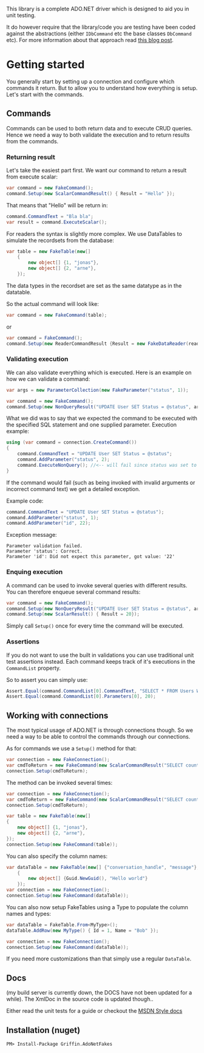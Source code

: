 This library is a complete ADO.NET driver which is designed to aid you in unit testing.

It do however require that the library/code you are testing have been coded against the abstractions (either `IDbCommand` etc the base classes `DbCommand` etc). For more information about that approach read [this blog post](http://blog.gauffin.org/2013/01/ado-net-the-right-way/).

# Getting started

You generally start by setting up a connection and configure which commands it return. But to allow you to understand how everything is setup. Let's start with the commands.

## Commands

Commands can be used to both return data and to execute CRUD queries. Hence we need a way to both validate the execution and to return results from the commands.

### Returning result

Let's take the easiest part first. We want our command to return a result from execute scalar:

```csharp
var command = new FakeCommand();
command.Setup(new ScalarCommandResult() { Result = "Hello" });
```

That means that "Hello" will be return in:

```csharp
command.CommandText = "Bla bla";
var result = command.ExecuteScalar();
```

For readers the syntax is slightly more complex. We use DataTables to simulate the recordsets from the database:

```csharp
var table = new FakeTable(new[]
	{
		new object[] {1, "jonas"},
		new object[] {2, "arne"},
	});
```

The data types in the recordset are set as the same datatype as in the datatable.

So the actual command will look like:

```csharp
var command = new FakeCommand(table);
```

or

```csharp
var command = FakeCommand();
command.Setup(new ReaderCommandResult {Result = new FakeDataReader(readerResult)});
```

### Validating execution

We can also validate everything which is executed. Here is an example on how we can validate a command:

```csharp
var args = new ParameterCollection(new FakeParameter("status", 1));

var command = new FakeCommand();
command.Setup(new NonQueryResult("UPDATE User SET Status = @status", args));
```

What we did was to say that we expected the command to be executed with the specified SQL statement and one supplied parameter. Execution example:

```csharp
using (var command = connection.CreateCommand())
{
	command.CommandText = "UPDATE User SET Status = @status";
	command.AddParameter("status", 2);
	command.ExecuteNonQuery(); //<-- will fail since status was set to two.
}
```

If the command would fail (such as being invoked with invalid arguments or incorrect command text) we get a detailed exception.

Example code:

```csharp
command.CommandText = "UPDATE User SET Status = @status");
command.AddParameter("status", 1);
command.AddParameter("id", 22);
```

Exception message:

	Parameter validation failed.
	Parameter 'status': Correct.
	Parameter 'id': Did not expect this parameter, got value: '22'
	
### Enquing execution

A command can be used to invoke several queries with different results. You can therefore enqueue several command results:

```csharp
var command = new FakeCommand();
command.Setup(new NonQueryResult("UPDATE User SET Status = @status", args));
command.Setup(new ScalarResult() { Result = 20});
```

Simply call `Setup()` once for every time the command will be executed.

### Assertions

If you do not want to use the built in validations you can use traditional unit test assertions instead. Each command keeps track of it's executions in the `CommandList` property.

So to assert you can simply use:

```csharp
Assert.Equal(command.CommandList[0].CommandText, "SELECT * FROM Users WHERE Id = @id");
Assert.Equal(command.CommandList[0].Parameters[0], 20);
```	

## Working with connections

The most typical usage of ADO.NET is through connections though. So we need a way to be able to control the commands through our connections.

As for commands we use a `Setup()` method for that:

```csharp
var connection = new FakeConnection();
var cmdToReturn = new FakeCommand(new ScalarCommandResult("SELECT count(*) FROM users", null){Result = 201});
connection.Setup(cmdToReturn);
```

The method can be invoked several times:

```csharp
var connection = new FakeConnection();
var cmdToReturn = new FakeCommand(new ScalarCommandResult("SELECT count(*) FROM users", null){Result = 201});
connection.Setup(cmdToReturn);

var table = new FakeTable(new[]
{
	new object[] {1, "jonas"},
	new object[] {2, "arne"},
});
connection.Setup(new FakeCommand(table));
```

You can also specify the column names:

```csharp
var dataTable = new FakeTable(new[] {"conversation_handle", "message"}, new[]
	{
		new object[] {Guid.NewGuid(), "Hello world"}
	});
var connection = new FakeConnection();
connection.Setup(new FakeCommand(dataTable));
```

You can also now setup FakeTables using a Type to populate the column names and types:

```csharp
var dataTable = FakeTable.From<MyType>();
dataTable.AddRow(new MyType() { Id = 1, Name = "Bob" });

var connection = new FakeConnection();
connection.Setup(new FakeCommand(dataTable));
```

If you need more customizations than that simply use a regular `DataTable`.

## Docs

(my build server is currently down, the DOCS have not been updated for a while). The XmlDoc in the source code is updated though..

Either read the unit tests for a guide or checkout the [MSDN Style docs](http://griffinframework.net/docs/adonetfakes/)

## Installation (nuget)

    PM> Install-Package Griffin.AdoNetFakes